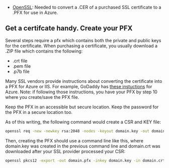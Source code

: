 * [OpenSSL](https://github.com/openssl/openssl): Needed to convert a .CER of a purchased SSL certificate to a .PFX for use in Azure.
## Get a certifcate handy. Create your PFX

Several steps require a pfx which contains both the private and public keys for the certificate. When purchasing
a certificate, you usually download a .ZIP file which contains the following:
* .crt file
* .pem file
* .p7b file

Many SSL vendors provide instructions about converting the certificate into a PFX for Azure or IIS. 
For example, GoDaddy has [these instuctions](https://www.godaddy.com/help/manually-install-an-ssl-certificate-on-my-microsoft-azure-web-app-32071) for Azure. Note: if following 
those instructions, you have your PFX by step 10 where you create/save the PFX file.

Keep the PFX in an accessible but secure location. Keep the password for the PFX in a secure location too.

As of this writing, the following command would create a CSR and KEY file:
``` bash
openssl req -new -newkey rsa:2048 -nodes -keyout domain.key -out domain.csr
```

Then, creating the PFX should use a command line like this, where domain.key was created in the 
previous command line and domain.crt was downloaded after your SSL provider processed your CSR:

``` bash
openssl pkcs12 -export -out domain.pfx -inkey domain.key -in domain.crt 
```
